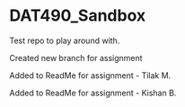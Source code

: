 # DAT490_Sandbox
Test repo to play around with.

Created new branch for assignment

Added to ReadMe for assignment - Tilak M.

Added to ReadMe for assignment - Kishan B.

